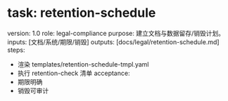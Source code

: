 # task: retention-schedule

version: 1.0
role: legal-compliance
purpose: 建立文档与数据留存/销毁计划。
inputs: [文档/系统/期限/销毁]
outputs: [docs/legal/retention-schedule.md]
steps:

- 渲染 templates/retention-schedule-tmpl.yaml
- 执行 retention-check 清单
  acceptance:
- 期限明确
- 销毁可审计
